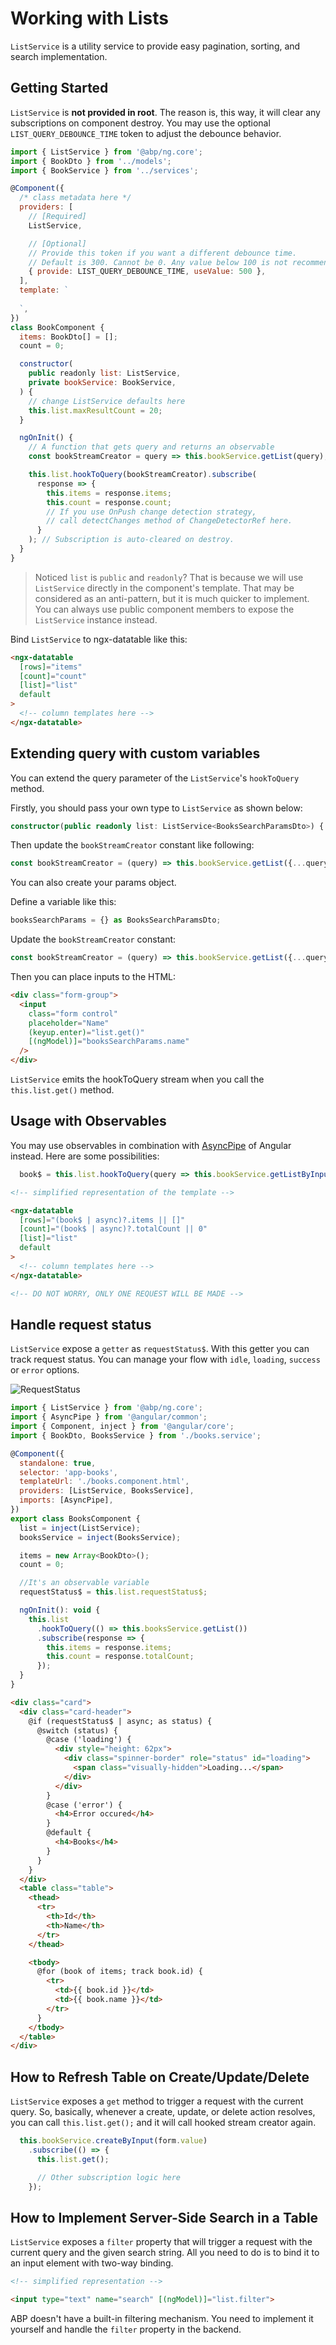 # Working with Lists

`ListService` is a utility service to provide easy pagination, sorting, and search implementation.



## Getting Started

`ListService` is **not provided in root**. The reason is, this way, it will clear any subscriptions on component destroy. You may use the optional `LIST_QUERY_DEBOUNCE_TIME` token to adjust the debounce behavior.

```js
import { ListService } from '@abp/ng.core';
import { BookDto } from '../models';
import { BookService } from '../services';

@Component({
  /* class metadata here */
  providers: [
    // [Required]
    ListService,

    // [Optional]
    // Provide this token if you want a different debounce time.
    // Default is 300. Cannot be 0. Any value below 100 is not recommended.
    { provide: LIST_QUERY_DEBOUNCE_TIME, useValue: 500 },
  ],
  template: `
    
  `,
})
class BookComponent {
  items: BookDto[] = [];
  count = 0;

  constructor(
    public readonly list: ListService,
    private bookService: BookService,
  ) {
    // change ListService defaults here
    this.list.maxResultCount = 20;
  }

  ngOnInit() {
    // A function that gets query and returns an observable
    const bookStreamCreator = query => this.bookService.getList(query);

    this.list.hookToQuery(bookStreamCreator).subscribe(
      response => {
        this.items = response.items;
        this.count = response.count;
        // If you use OnPush change detection strategy,
        // call detectChanges method of ChangeDetectorRef here.
      }
    ); // Subscription is auto-cleared on destroy.
  }
}
```

> Noticed `list` is `public` and `readonly`? That is because we will use `ListService` directly in the component's template. That may be considered as an anti-pattern, but it is much quicker to implement. You can always use public component members to expose the `ListService` instance instead.

Bind `ListService` to ngx-datatable like this:

```html
<ngx-datatable
  [rows]="items"
  [count]="count"
  [list]="list"
  default
>
  <!-- column templates here -->
</ngx-datatable>
```

## Extending query with custom variables

You can extend the query parameter of the `ListService`'s `hookToQuery` method.

Firstly, you should pass your own type to `ListService` as shown below:

```typescript
constructor(public readonly list: ListService<BooksSearchParamsDto>) { }
```

Then update the `bookStreamCreator` constant like following:

```typescript
const bookStreamCreator = (query) => this.bookService.getList({...query, name: 'name here'});
```

You can also create your params object.

Define a variable like this:

```typescript
booksSearchParams = {} as BooksSearchParamsDto;
```

Update the `bookStreamCreator` constant:

```typescript
const bookStreamCreator = (query) => this.bookService.getList({...query, ...this.booksSearchParams});
```

Then you can place inputs to the HTML:

```html
<div class="form-group">
  <input
    class="form control"
    placeholder="Name"
    (keyup.enter)="list.get()"
    [(ngModel)]="booksSearchParams.name"
  />
</div>
```

`ListService` emits the hookToQuery stream when you call the `this.list.get()` method.

## Usage with Observables

You may use observables in combination with [AsyncPipe](https://angular.io/guide/observables-in-angular#async-pipe) of Angular instead. Here are some possibilities:

```js
  book$ = this.list.hookToQuery(query => this.bookService.getListByInput(query));
```

```html
<!-- simplified representation of the template -->

<ngx-datatable
  [rows]="(book$ | async)?.items || []"
  [count]="(book$ | async)?.totalCount || 0"
  [list]="list"
  default
>
  <!-- column templates here -->
</ngx-datatable>

<!-- DO NOT WORRY, ONLY ONE REQUEST WILL BE MADE -->
```

## Handle request status
`ListService` expose a `getter`  as `requestStatus$`. With this getter you can track request status. You can manage your flow with `idle`, `loading`, `success` or `error` options.

![RequestStatus](./images/list-service-request-status.gif)

```js
import { ListService } from '@abp/ng.core';
import { AsyncPipe } from '@angular/common';
import { Component, inject } from '@angular/core';
import { BookDto, BooksService } from './books.service';

@Component({
  standalone: true,
  selector: 'app-books',
  templateUrl: './books.component.html',
  providers: [ListService, BooksService],
  imports: [AsyncPipe],
})
export class BooksComponent {
  list = inject(ListService);
  booksService = inject(BooksService);

  items = new Array<BookDto>();
  count = 0;

  //It's an observable variable
  requestStatus$ = this.list.requestStatus$;

  ngOnInit(): void {
    this.list
      .hookToQuery(() => this.booksService.getList())
      .subscribe(response => {
        this.items = response.items;
        this.count = response.totalCount;
      });
  }
}
```

```html
<div class="card">
  <div class="card-header">
    @if (requestStatus$ | async; as status) {
      @switch (status) {
        @case ('loading') {
          <div style="height: 62px">
            <div class="spinner-border" role="status" id="loading">
              <span class="visually-hidden">Loading...</span>
            </div>
          </div>
        }
        @case ('error') {
          <h4>Error occured</h4>
        }
        @default {
          <h4>Books</h4>
        }
      }
    }
  </div>
  <table class="table">
    <thead>
      <tr>
        <th>Id</th>
        <th>Name</th>
      </tr>
    </thead>

    <tbody>
      @for (book of items; track book.id) {
        <tr>
          <td>{{ book.id }}</td>
          <td>{{ book.name }}</td>
        </tr>
      }
    </tbody>
  </table>
</div>
```

## How to Refresh Table on Create/Update/Delete

`ListService` exposes a `get` method to trigger a request with the current query. So, basically, whenever a create, update, or delete action resolves, you can call `this.list.get();` and it will call hooked stream creator again.

```js
  this.bookService.createByInput(form.value)
    .subscribe(() => {
      this.list.get();

      // Other subscription logic here
    });
```

## How to Implement Server-Side Search in a Table

`ListService` exposes a `filter` property that will trigger a request with the current query and the given search string. All you need to do is to bind it to an input element with two-way binding.

```html
<!-- simplified representation -->

<input type="text" name="search" [(ngModel)]="list.filter">
```
ABP doesn't have a built-in filtering mechanism. You need to implement it yourself and handle the `filter` property in the backend.
